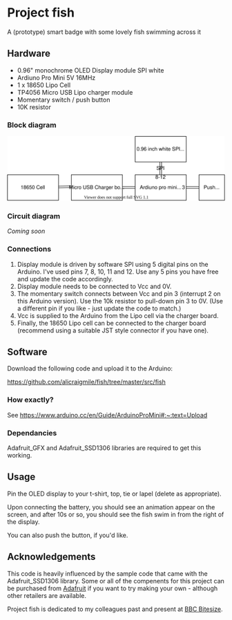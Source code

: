 # Project fish

A (prototype) smart badge with some lovely fish swimming across it

## Hardware

* 0.96" monochrome OLED Display module SPI white
* Ardiuno Pro Mini 5V 16MHz
* 1 x 18650 Lipo Cell
* TP4056 Micro USB Lipo charger module
* Momentary switch / push button
* 10K resistor

### Block diagram

![](https://github.com/alicraigmile/fish/raw/master/fish.svg "Block diagram of the required hardware")

### Circuit diagram

_Coming soon_

### Connections

1. Display module is driven by software SPI using 5 digital pins on the Arduino. I've used pins 7, 8, 10, 11 and 12. Use any 5 pins you have free and update the code accordingly.
2. Display module needs to be connected to Vcc and 0V.
3. The momentary switch connects between Vcc and pin 3 (interrupt 2 on this Arduino version). Use the 10k resistor to pull-down pin 3 to 0V. (Use a different pin if you like - just update the code to match.)
4. Vcc is supplied to the Arduino from the Lipo cell via the charger board.
5. Finally, the 18650 Lipo cell can be connected to the charger board (recommend using a suitable JST style connector if you have one).

## Software

Download the following code and upload it to the Arduino:

https://github.com/alicraigmile/fish/tree/master/src/fish

### How exactly?

See https://www.arduino.cc/en/Guide/ArduinoProMini#:~:text=Upload

### Dependancies

Adafruit_GFX and Adafruit_SSD1306 libraries are required to get this working.

## Usage

Pin the OLED display to your t-shirt, top, tie or lapel (delete as appropriate).

Upon connecting the battery, you should see an animation appear on the screen, and after 10s or so, you should see the fish swim in from the right of the display.

You can also push the button, if you'd like.

## Acknowledgements

This code is heavily influenced by the sample code that came with the Adafruit_SSD1306 library. Some or all of the compenents for this project can be purchased from [Adafruit](https://www.adafruit.com/) if you want to try making your own - although other retailers are available.

Project fish is dedicated to my colleagues past and present at [BBC Bitesize](https://www.bbc.co.uk/bitesize).




